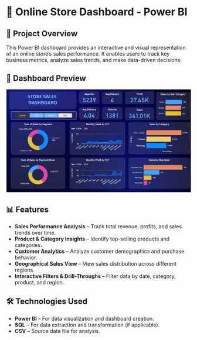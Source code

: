 # 🛒 Online Store Dashboard - Power BI  

## 📌 Project Overview  
This Power BI dashboard provides an interactive and visual representation of an online store’s sales performance. It enables users to track key business metrics, analyze sales trends, and make data-driven decisions.  

## 📸 Dashboard Preview  
![Online Store Dashboard](dashboard.png)  

## 📊 Features  
- **Sales Performance Analysis** – Track total revenue, profits, and sales trends over time.  
- **Product & Category Insights** – Identify top-selling products and categories.  
- **Customer Analytics** – Analyze customer demographics and purchase behavior.  
- **Geographical Sales View** – View sales distribution across different regions.  
- **Interactive Filters & Drill-Throughs** – Filter data by date, category, product, and region.  

## 🛠️ Technologies Used  
- **Power BI** – For data visualization and dashboard creation.  
- **SQL** – For data extraction and transformation (if applicable).  
- **CSV** – Source data file for analysis.  
  
